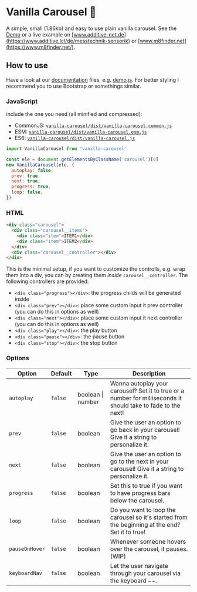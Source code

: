 # Vanilla Carousel 🎠

A simple, small (1.86kb) and easy to use plain vanilla carousel. See the
[Demo](https://muuvmuuv.github.io/vanilla-carousel/) or a live example on
[www.additive-net.de](https://www.additive.lcl/de/messtechnik-sensorik) or
[www.m8finder.net](https://www.m8finder.net/).

## How to use

Have a look at our [documentation](./docs) files, e.g. [demo.js](./docs/demo.js). For
better styling I recommend you to use Bootstrap or somethings similar.

### JavaScript

include the one you need (all minified and compressed):

- CommonJS:
  [`vanilla-carousel/dist/vanilla-carousel.common.js`](./dist/vanilla-carousel.common.js)
- ESM:
  [`vanilla-carousel/dist/vanilla-carousel.esm.js`](./dist/vanilla-carousel.esm.js)
- ES6: [`vanilla-carousel/dist/vanilla-carousel.js`](./dist/vanilla-carousel.js)

```js
import VanillaCarousel from 'vanilla-carousel'

const ele = document.getElementsByClassName('carousel')[0]
new VanillaCarousel(ele, {
  autoplay: false,
  prev: true,
  next: true,
  progress: true,
  loop: false,
})
```

### HTML

```html
<div class="carousel">
  <div class="carousel__items">
    <div class="item">ITEM1</div>
    <div class="item">ITEM2</div>
  </div>
  <div class="carousel__controller"></div>
</div>
```

This is the minimal setup, if you want to customize the controlls, e.g. wrap them
into a div, you can by creating them _inside_ `carousel__controller`. The following
controllers are provided:

- `<div class="progress"></div>`: the progress childs will be generated inside
- `<div class="prev"></div>`: place some custom input it prev controller (you can do
  this in options as well)
- `<div class="next"></div>`: place some custom input it next controller (you can do
  this in options as well)
- `<div class="play"></div>`: the play button
- `<div class="pause"></div>`: the pause button
- `<div class="stop"></div>`: the stop button

### Options

| Option         | Default | Type              | Description                                                                                                   |
| -------------- | ------- | ----------------- | ------------------------------------------------------------------------------------------------------------- |
| `autoplay`     | `false` | boolean \| number | Wanna autoplay your carousel? Set it to true or a number for milliseconds it should take to fade to the next! |
| `prev`         | `false` | boolean           | Give the user an option to go back in your carousel! Give it a string to personalize it.                      |
| `next`         | `false` | boolean           | Give the user an option to go to the next in your carousel! Give it a string to personalize it.               |
| `progress`     | `false` | boolean           | Set this to true if you want to have progress bars below the carousel.                                        |
| `loop`         | `false` | boolean           | Do you want to loop the carousel so it's started from the beginning at the end? Set it to true!               |
| `pauseOnHover` | `false` | boolean           | Whenever someone hovers over the carousel, it pauses. (WIP)                                                   |
| `keyboardNav`  | `false` | boolean           | Let the user navigate through your carousel via the keyboard <kbd>→</kbd> <kbd>←</kbd>.                       |
